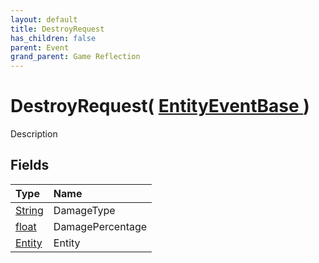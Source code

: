 ```yaml
---
layout: default
title: DestroyRequest
has_children: false
parent: Event
grand_parent: Game Reflection
---
```

# DestroyRequest( [ EntityEventBase ](/riftbreaker-wiki/docs/game-reflection/events/entity_event_base/) )
Description 

## Fields

| Type | Name |
|:----------|:--------------|
| [String](/riftbreaker-wiki/docs/game-reflection/components/string/) | DamageType |
| [float](/riftbreaker-wiki/docs/game-reflection/components/float/) | DamagePercentage |
| [Entity](/riftbreaker-wiki/docs/game-reflection/classes/entity/) | Entity |

